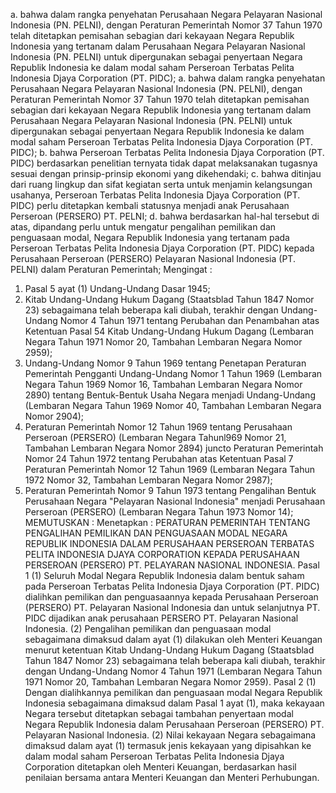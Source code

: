  a. bahwa dalam rangka penyehatan Perusahaan Negara Pelayaran Nasional Indonesia (PN. PELNI), dengan Peraturan Pemerintah Nomor 37 Tahun 1970 telah ditetapkan pemisahan sebagian dari kekayaan Negara Republik Indonesia yang tertanam dalam Perusahaan Negara Pelayaran Nasional Indonesia (PN. PELNI) untuk dipergunakan sebagai penyertaan Negara Republik Indonesia ke dalam modal saham Perseroan Terbatas Pelita Indonesia Djaya Corporation (PT. PIDC);
a. bahwa dalam rangka penyehatan Perusahaan Negara Pelayaran Nasional Indonesia (PN. PELNI), dengan Peraturan Pemerintah Nomor 37 Tahun 1970 telah ditetapkan pemisahan sebagian dari kekayaan Negara Republik Indonesia yang tertanam dalam Perusahaan Negara Pelayaran Nasional Indonesia (PN. PELNI) untuk dipergunakan sebagai penyertaan Negara Republik Indonesia ke dalam modal saham Perseroan Terbatas Pelita Indonesia Djaya Corporation (PT. PIDC);
b. bahwa Perseroan Terbatas Pelita Indonesia Djaya Corporation (PT. PIDC) berdasarkan penelitian ternyata tidak dapat melaksanakan tugasnya sesuai dengan prinsip-prinsip ekonomi yang dikehendaki;
c. bahwa ditinjau dari ruang lingkup dan sifat kegiatan serta untuk menjamin kelangsungan usahanya, Perseroan Terbatas Pelita Indonesia Djaya Corporation (PT. PIDC) perlu ditetapkan kembali statusnya menjadi anak Perusahaan Perseroan (PERSERO) PT. PELNI;
d. bahwa berdasarkan hal-hal tersebut di atas, dipandang perlu untuk mengatur pengalihan pemilikan dan penguasaan modal, Negara Republik Indonesia yang tertanam pada Perseroan Terbatas Pelita Indonesia Djaya Corporation (PT. PIDC) kepada Perusahaan Perseroan (PERSERO) Pelayaran Nasional Indonesia (PT. PELNI) dalam Peraturan Pemerintah;
Mengingat :

1. Pasal 5 ayat (1) Undang-Undang Dasar 1945;
2. Kitab Undang-Undang Hukum Dagang (Staatsblad Tahun 1847 Nomor 23) sebagaimana telah beberapa kali diubah, terakhir dengan Undang-Undang Nomor 4 Tahun 1971 tentang Perubahan dan Penambahan atas Ketentuan Pasal 54 Kitab Undang-Undang Hukum Dagang (Lembaran Negara Tahun 1971 Nomor 20, Tambahan Lembaran Negara Nomor 2959);
3. Undang-Undang Nomor 9 Tahun 1969 tentang Penetapan Peraturan Pemerintah Pengganti Undang-Undang Nomor 1 Tahun 1969 (Lembaran Negara Tahun 1969 Nomor 16, Tambahan Lembaran Negara Nomor 2890) tentang Bentuk-Bentuk Usaha Negara menjadi Undang-Undang (Lembaran Negara Tahun 1969 Nomor 40, Tambahan Lembaran Negara Nomor 2904);
4. Peraturan Pemerintah Nomor 12 Tahun 1969 tentang Perusahaan Perseroan (PERSERO) (Lembaran Negara Tahunl969 Nomor 21, Tambahan Lembaran Negara Nomor 2894) juncto Peraturan Pemerintah Nomor 24 Tahun 1972 tentang Perubahan atas Ketentuan Pasal 7 Peraturan Pemerintah Nomor 12 Tahun 1969 (Lembaran Negara Tahun 1972 Nomor 32, Tambahan Lembaran Negara Nomor 2987);
5. Peraturan Pemerintah Nomor 9 Tahun 1973 tentang Pengalihan Bentuk Perusahaan Negara "Pelayaran Nasional Indonesia" menjadi Perusahaan Perseroan (PERSERO) (Lembaran Negara Tahun 1973 Nomor 14);
MEMUTUSKAN :
 Menetapkan : PERATURAN PEMERINTAH TENTANG PENGALIHAN PEMILIKAN DAN PENGUASAAN MODAL NEGARA REPUBLIK INDONESIA DALAM PERUSAHAAN PERSEROAN TERBATAS PELITA INDONESIA DJAYA CORPORATION KEPADA PERUSAHAAN PERSEROAN (PERSERO) PT. PELAYARAN NASIONAL INDONESIA. Pasal 1 (1) Seluruh Modal Negara Republik Indonesia dalam bentuk saham pada Perseroan Terbatas Pelita Indonesia Djaya Corporation (PT. PIDC) dialihkan pemilikan dan penguasaannya kepada Perusahaan Perseroan (PERSERO) PT. Pelayaran Nasional Indonesia dan untuk selanjutnya PT. PIDC dijadikan anak perusahaan PERSERO PT. Pelayaran Nasional Indonesia. (2) Pengalihan pemilikan dan penguasaan modal sebagaimana dimaksud dalam ayat (1) dilakukan oleh Menteri Keuangan menurut ketentuan Kitab Undang-Undang Hukum Dagang (Staatsblad Tahun 1847 Nomor 23) sebagaimana telah beberapa kali diubah, terakhir dengan Undang-Undang Nomor 4 Tahun 1971 (Lembaran Negara Tahun 1971 Nomor 20, Tambahan Lembaran Negara Nomor 2959). Pasal 2 (1) Dengan dialihkannya pemilikan dan penguasaan modal Negara Republik Indonesia sebagaimana dimaksud dalam Pasal 1 ayat (1), maka kekayaan Negara tersebut ditetapkan sebagai tambahan penyertaan modal Negara Republik Indonesia dalam Perusahaan Perseroan (PERSERO) PT. Pelayaran Nasional Indonesia. (2) Nilai kekayaan Negara sebagaimana dimaksud dalam ayat (1) termasuk jenis kekayaan yang dipisahkan ke dalam modal saham Perseroan Terbatas Pelita Indonesia Djaya Corporation ditetapkan oleh Menteri Keuangan, berdasarkan hasil penilaian bersama antara Menteri Keuangan dan Menteri Perhubungan.